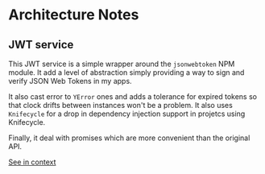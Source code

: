 [//]: # ( )
[//]: # (This file is automatically generated by the `jsarch`)
[//]: # (module. Do not change it elsewhere, changes would)
[//]: # (be overriden.)
[//]: # ( )
# Architecture Notes



## JWT service

This JWT service is a simple wrapper around the `jsonwebtoken` NPM
 module. It add a level of abstraction simply providing a way to
 sign and verify JSON Web Tokens in my apps.

It also cast error to `YError` ones and adds a tolerance for expired
 tokens so that clock drifts between instances won't be a problem.
It also uses `Knifecycle` for a drop in dependency injection
 support in projetcs using Knifecycle.

Finally, it deal with promises which are more convenient than the
 original API.

[See in context](./src/jwt.ts#L49-L62)

